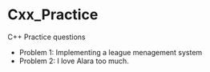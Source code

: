 # Cxx_Practice
C++ Practice questions
* Problem 1: Implementing a league menagement system
* Problem 2: I love Alara too much.